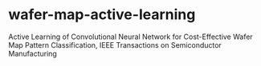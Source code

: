 # wafer-map-active-learning
Active Learning of Convolutional Neural Network for Cost-Effective Wafer Map Pattern Classification, IEEE Transactions on Semiconductor Manufacturing
